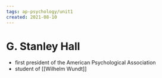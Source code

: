 ```yaml
---
tags: ap-psychology/unit1 
created: 2021-08-10
---
```


# G. Stanley Hall

- first president of the American Psychological Association
- student of [[Wilhelm Wundt]] 
